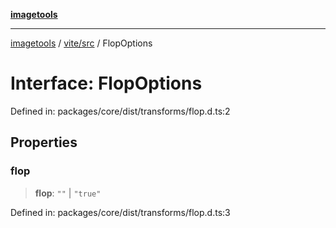 [**imagetools**](../../../README.md)

***

[imagetools](../../../modules.md) / [vite/src](../README.md) / FlopOptions

# Interface: FlopOptions

Defined in: packages/core/dist/transforms/flop.d.ts:2

## Properties

### flop

> **flop**: `""` \| `"true"`

Defined in: packages/core/dist/transforms/flop.d.ts:3
